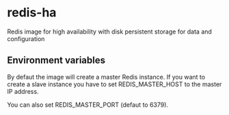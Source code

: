 # redis-ha

Redis image for high availability with disk persistent storage for data and configuration

## Environment variables

By defaut the image will create a master Redis instance. If you want to create a slave instance you have to set REDIS_MASTER_HOST
to the master IP address.

You can also set REDIS_MASTER_PORT (defaut to 6379).
